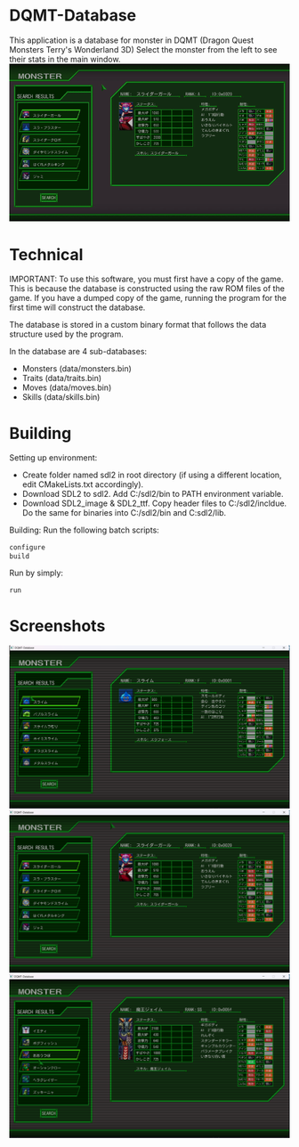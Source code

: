 # DQMT-Database
This application is a database for monster in DQMT (Dragon Quest Monsters Terry's Wonderland 3D)
Select the monster from the left to see their stats in the main window.
![Alt text](screenshot/demo.gif)

# Technical
IMPORTANT: To use this software, you must first have a copy of the game. This is because the database is constructed using the raw ROM files of the game. If you have a dumped copy of the game, running the program for the first time will construct the database.

The database is stored in a custom binary format that follows the data structure used by the program.

In the database are 4 sub-databases:
- Monsters (data/monsters.bin)
- Traits (data/traits.bin)
- Moves (data/moves.bin)
- Skills (data/skills.bin)

# Building
Setting up environment:
- Create folder named sdl2 in root directory (if using a different location, edit CMakeLists.txt accordingly).
- Download SDL2 to sdl2. Add C:/sdl2/bin to PATH environment variable.
- Download SDL2_image & SDL2_ttf. Copy header files to C:/sdl2/incldue. Do the same for binaries into C:/sdl2/bin and C:sdl2/lib.

Building:
Run the following batch scripts:
```
configure
build
```
Run by simply:
```
run
```
# Screenshots
![Alt text](screenshot/small.png)
![Alt text](screenshot/mega.png)
![Alt text](screenshot/giga.png)